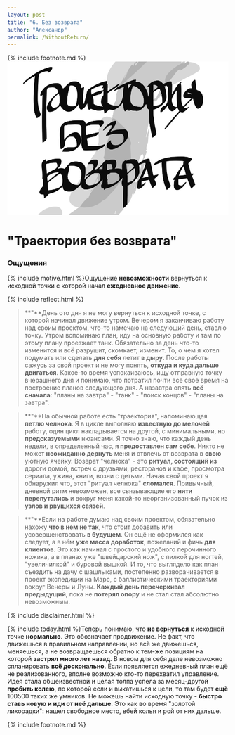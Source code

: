 ```yaml
---
layout: post
title: "6. Без возврата"
author: "Александр"
permalink: /WithoutReturn/
---
```

{% include footnote.md %}
<a href="/cards/">!["Траектория без возврата"](/_img/6.svg)</a>
# "Траектория без возврата"

### Ощущения
{% include motive.html %}Ощущение **невозможности** вернуться к исходной точки с которой начал **ежедневное движение**.

{% include reflect.html %}
>**"**День ото дня я не могу вернуться к исходной точке, с которой начинал движение утром. Вечером я заканчиваю работу над своим проектом, что-то намечаю на следующий день, ставлю точку. Утром вспоминаю план, иду на основную работу и там по этому плану проезжает танк. Обязательно за день что-то изменится и всё разрушит, скомкает, изменит. То, о чем я хотел подумать или сделать **для себя** летит **в дыру**. После работы сажусь за свой проект и не могу понять, **откуда и куда дальше двигаться**. Какое-то время успокаиваюсь, ищу отправную точку вчерашнего дня и понимаю, что потратил почти всё своё время на построение планов следующего дня. А назавтра опять **всё сначала**: "планы на завтра" - "танк" - "поиск концов" - "планы на завтра". 

>**"**На обычной работе есть "траектория", напоминающая **петлю челнока**. Я в цикле выполняю **известную до мелочей** работу, один цикл накладывается на другой, с минимальными, но **предсказуемыми** нюансами. Я точно знаю, что каждый день недели, в определенный час, **я предоставлен сам себе**. Никто не может **неожиданно дернуть** меня и отвлечь от возврата в **свою** уютную ячейку. Возврат "челнока" - это **ритуал, состоящий из** дороги домой, встреч с друзьями, ресторанов и кафе, просмотра сериала, ужина, книги, возни с детьми. Начав свой проект я обнаружил что, этот "ритуал челнока" **сломался**. Привычный, дневной ритм невозможен, все связывающие его **нити перепутались** и вокруг меня какой-то неорганизованный пучок из **узлов и рвущихся связей**.

>**"**Если на работе думаю над своим проектом, обязательно нахожу **что в нем не так**, что стоит добавить или усовершенствовать **в будущем**. Он ещё не оформился как следует, а в нём **уже масса доработок**, пожеланий и фичь **для клиентов**. Это как начинал с простого и удобного перочинного ножика, а в планах уже "швейцарский нож", с пилкой для ногтей, "увеличилкой" и буровой вышкой. И то, что выглядело как план съездить на дачу с шашлыками, постепенно разворачивается в проект экспедиции на Марс, с баллистическими траекториями вокруг Венеры и Луны. **Каждый день перечеркивал предыдущий**, пока не **потерял опору** и не стал стал абсолютно невозможным.

{% include disclaimer.html %}

{% include today.html %}Теперь понимаю, что **не вернуться** к исходной точке **нормально**. Это обозначает продвижение. Не факт, что движешься в правильном направлении, но всё же движешься, меняешься, а не возвращаешься обратно к тем-же позициям на которой **застрял много лет назад**. В новом для себя деле невозможно спланировать **всё досконально**. Если появляется ежедневный план ещё не реализованного, вполне возможно кто-то перехватил управление. Идея стала общеизвестной и целая толпа успела за месяц-другой **пробить колею**, по которой если и выкатишься к цели, то там будет **ещё** 100500 таких же умников. Не можешь найти исходную точку - **быстро ставь новую и иди от неё дальше**. Это как во время "золотой лихорадки": нашел свободное место, вбей колья и рой от них дальше. 

{% include footnote.md %}
